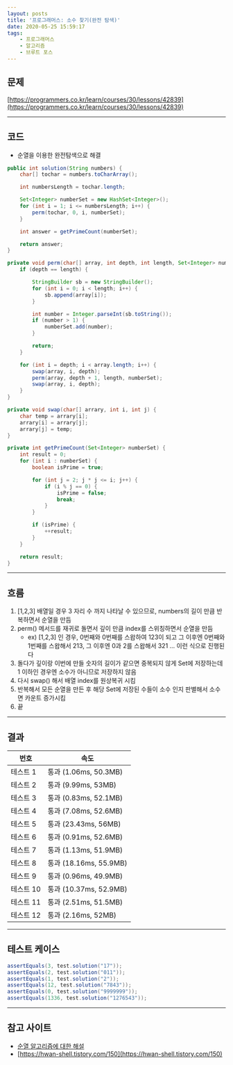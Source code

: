 ```yaml
---
layout: posts
title: '프로그래머스: 소수 찾기(완전 탐색)'
date: 2020-05-25 15:59:17
tags:
    - 프로그래머스
    - 알고리즘
    - 브루트 포스
---
```


## 문제

[https://programmers.co.kr/learn/courses/30/lessons/42839](https://programmers.co.kr/learn/courses/30/lessons/42839)

* * *

## 코드

- 순열을 이용한 완전탐색으로 해결

```java
public int solution(String numbers) {
    char[] tochar = numbers.toCharArray();

    int numbersLength = tochar.length;

    Set<Integer> numberSet = new HashSet<Integer>();
    for (int i = 1; i <= numbersLength; i++) {
        perm(tochar, 0, i, numberSet);
    }

    int answer = getPrimeCount(numberSet);

    return answer;
}

private void perm(char[] array, int depth, int length, Set<Integer> numberSet) {
    if (depth == length) {

        StringBuilder sb = new StringBuilder();
        for (int i = 0; i < length; i++) {
            sb.append(array[i]);
        }

        int number = Integer.parseInt(sb.toString());
        if (number > 1) {
            numberSet.add(number);
        }

        return;
    }

    for (int i = depth; i < array.length; i++) {
        swap(array, i, depth);
        perm(array, depth + 1, length, numberSet);
        swap(array, i, depth);
    }
}

private void swap(char[] arrary, int i, int j) {
    char temp = arrary[i];
    arrary[i] = arrary[j];
    arrary[j] = temp;
}

private int getPrimeCount(Set<Integer> numberSet) {
    int result = 0;
    for (int i : numberSet) {
        boolean isPrime = true;

        for (int j = 2; j * j <= i; j++) {
            if (i % j == 0) {
                isPrime = false;
                break;
            }
        }

        if (isPrime) {
            ++result;
        }
    }

    return result;
}
```

* * *

## 흐름

1. [1,2,3] 배열일 경우 3 자리 수 까지 나타날 수 있으므로, numbers의 길이 만큼 반복하면서 순열을 만듬
2. perm() 메서드를 재귀로 돌면서 깊이 만큼 index를 스위칭하면서 순열을 만듬
    - ex) [1,2,3] 인 경우, 0번째와 0번째를 스왑하여 123이 되고 그 이후엔 0번째와 1번째를 스왑해서 213, 그 이후엔 0과 2를 스왑해서 321 ... 이런 식으로 진행된다
3. 돌다가 깊이랑 이번에 만들 숫자의 길이가 같으면 중복되지 않게 Set에 저장하는데 1 이하인 경우엔 소수가 아니므로 저장하지 않음
4. 다시 swap() 해서 배열 index를 원상복귀 시킴
5. 반복해서 모든 순열을 만든 후 해당 Set에 저장된 수들이 소수 인지 판별해서 소수면 카운트 증가시킴
6. 끝

* * *

## 결과

|번호|속도|
|----|----|
|테스트 1 |    통과 (1.06ms, 50.3MB)
|테스트 2 |    통과 (9.99ms, 53MB)
|테스트 3 |    통과 (0.83ms, 52.1MB)
|테스트 4 |    통과 (7.08ms, 52.6MB)
|테스트 5 |    통과 (23.43ms, 56MB)
|테스트 6 |    통과 (0.91ms, 52.6MB)
|테스트 7 |    통과 (1.13ms, 51.9MB)
|테스트 8 |    통과 (18.16ms, 55.9MB)
|테스트 9 |    통과 (0.96ms, 49.9MB)
|테스트 10 |    통과 (10.37ms, 52.9MB)
|테스트 11 |    통과 (2.51ms, 51.5MB)
|테스트 12 |    통과 (2.16ms, 52MB)

* * *

## 테스트 케이스

```java
assertEquals(3, test.solution("17"));
assertEquals(2, test.solution("011"));
assertEquals(1, test.solution("2"));
assertEquals(12, test.solution("7843"));
assertEquals(0, test.solution("9999999"));
assertEquals(1336, test.solution("1276543"));
```

* * *

## 참고 사이트

- [순열 알고리즘에 대한 해설](https://gorakgarak.tistory.com/522)
- [https://hwan-shell.tistory.com/150](https://hwan-shell.tistory.com/150)
